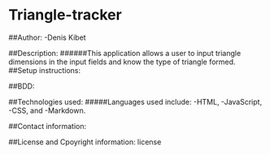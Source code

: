 # Triangle-tracker

##Author:
-Denis Kibet

##Description:
######This application allows a user to input triangle dimensions in the input fields and know the type of triangle formed.
##Setup instructions:

##BDD:

##Technologies used:
#####Languages used include:
-HTML,
-JavaScript,
-CSS, and
-Markdown.

##Contact information:

##License and Cpoyright information:
license
